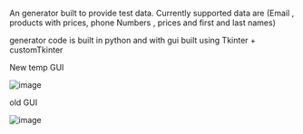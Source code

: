 An generator built to provide test data. Currently supported data are (Email , products with prices, phone Numbers , prices and  first and last names)

generator code is built in python and with gui built using Tkinter + customTkinter

New temp GUI 

![image](https://user-images.githubusercontent.com/93944055/213881423-c9b99962-1550-4336-8490-a67f538c7697.png)


old GUI

![image](https://user-images.githubusercontent.com/93944055/213772568-26f4439a-5744-421d-a70e-19cd87f2ac38.png)
